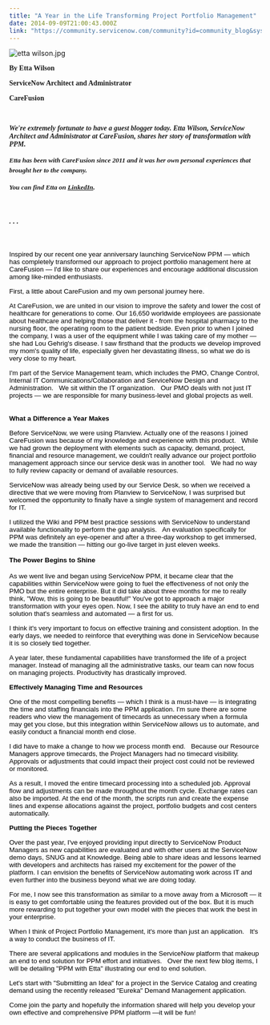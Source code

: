 ```yaml
---
title: "A Year in the Life Transforming Project Portfolio Management"
date: 2014-09-09T21:00:43.000Z
link: "https://community.servicenow.com/community?id=community_blog&sys_id=5b2de6e5dbd0dbc01dcaf3231f961934"
---
```

<p><img   alt="etta wilson.jpg" class="image-0 jive-image" src="f11d990adb5c1b04ed6af3231f96195e.iix" style="height: auto;"/></p><p><span style="font-family: Cambria;"><strong>By Etta Wilson</strong></span></p><p><span style="font-family: Cambria;"><strong>ServiceNow Architect and Administrator</strong></span></p><p><span style="font-family: Cambria;"><strong>CareFusion</strong></span></p><p><span style="font-family: Cambria;"><strong><br/></strong></span></p><p><span style="font-family: Cambria;"><strong><em>We're extremely fortunate to have a guest blogger today. Etta Wilson, ServiceNow Architect and Administrator at CareFusion, shares her story of transformation with PPM.</em></strong></span></p><p><span style="font-size: 10pt; line-height: 1.5em;"><em style="font-family: Cambria;"><strong>Etta has been with CareFusion since 2011 and it was her own personal experiences that brought her to the company.</strong></em></span></p><p><span style="font-size: 10pt; line-height: 1.5em;"><em><span style="font-family: Cambria;"><strong>You can find Etta on </strong></span><a href="https://www.linkedin.com/profile/view?id=10906869&amp;authType=NAME_SEARCH&amp;authToken=cw4s&amp;locale=en_US&amp;srchid=180228131410269764137&amp;srchindex=1&amp;srchtotal=13&amp;trk=vsrp_people_res_name&amp;trkInfo=VSRPsearchId%3A180228131410269764137%2CVSRPtargetId%3A10906869%2CVSRPcmpt%3Aprimary"><span style="font-family: Cambria;"><strong>LinkedIn</strong></span></a></em></span><span style="line-height: 1.5em; font-size: 10pt; font-family: Cambria;"><strong><em>.</em></strong></span></p><p><span style="line-height: 1.5em; font-size: 10pt; font-family: Cambria;"><strong><em><br/></em></strong></span></p><p><span style="line-height: 1.5em; font-size: 10pt; font-family: Cambria; color: #000000;"><strong style=": ; font-size: 10pt; font-family: arial, helvetica, sans-serif;"><em>. . .</em></strong></span></p><p><span style="line-height: 1.5em; font-size: 10pt; font-family: arial, helvetica, sans-serif; color: #000000;"><strong><em><br/></em></strong></span></p><p><span style="font-family: arial, helvetica, sans-serif; font-size: 10pt; color: #000000;">Inspired by our recent one year anniversary launching ServiceNow PPM — which has completely transformed our approach to project portfolio management here at CareFusion — I'd like to share our experiences and encourage additional discussion among like-minded enthusiasts.</span></p><p></p><p><span style="font-family: arial, helvetica, sans-serif; font-size: 10pt; color: #000000;">First, a little about CareFusion and my own personal journey here.<span style="background: white;">   </span></span></p><p></p><p><span style="font-family: arial, helvetica, sans-serif; font-size: 10pt; color: #000000;"><span style="background: white;">At CareFusion, we are united in our vision to improve the safety and lower the cost of healthcare for generations to come. Our 16,650 worldwide employees are passionate about healthcare and helping those that deliver it - from the hospital pharmacy to the nursing floor, the operating room to the patient bedside. </span>Even prior to when I joined the company, I was a user of the equipment while I was taking care of my mother — she had Lou Gehrig's disease. I saw firsthand that the products we develop improved my mom's quality of life, especially given her devastating illness, so what we do is very close to my heart.</span></p><p></p><p><span style="font-family: arial, helvetica, sans-serif; font-size: 10pt; color: #000000;">I'm part of the Service Management team, which includes the PMO, Change Control, Internal IT Communications/Collaboration and ServiceNow Design and Administration.   We sit within the IT organization.   Our PMO deals with not just IT projects — we are responsible for many business-level and global projects as well. </span></p><p><br/><span style="font-family: arial, helvetica, sans-serif; font-size: 10pt; color: #000000;"><strong>What a Difference a Year Makes</strong></span></p><p><span style="font-family: arial, helvetica, sans-serif; font-size: 10pt; color: #000000;">Before ServiceNow, we were using Planview. Actually one of the reasons I joined CareFusion was because of my knowledge and experience with this product.   While we had grown the deployment with elements such as capacity, demand, project, financial and resource management, we couldn't really advance our project portfolio management approach since our service desk was in another tool.   We had no way to fully review capacity or demand of available resources.   </span></p><p></p><p><span style="font-family: arial, helvetica, sans-serif; font-size: 10pt; color: #000000;">ServiceNow was already being used by our Service Desk, so when we received a directive that we were moving from Planview to ServiceNow, I was surprised but welcomed the opportunity to finally have a single system of management and record for IT.   </span></p><p></p><p><span style="font-family: arial, helvetica, sans-serif; font-size: 10pt; color: #000000;">I utilized the Wiki and PPM best practice sessions with ServiceNow to understand available functionality to perform the gap analysis.   An evaluation specifically for PPM was definitely an eye-opener and after a three-day workshop to get immersed, we made the transition — hitting our go-live target in just eleven weeks.   </span></p><p></p><p><span style="line-height: 1.5em; font-size: 10pt; font-family: arial, helvetica, sans-serif; color: #000000;"><strong>The Power Begins to Shine</strong></span></p><p><span style="font-family: arial, helvetica, sans-serif; font-size: 10pt; color: #000000;">As we went live and began using ServiceNow PPM, it became clear that the capabilities within ServiceNow were going to fuel the effectiveness of not only the PMO but the entire enterprise. But it did take about three months for me to really think, "Wow, this is going to be beautiful!" You've got to approach a major transformation with your eyes open. Now, I see the ability to truly have an end to end solution that's seamless and automated — a first for us. </span></p><p></p><p><span style="font-family: arial, helvetica, sans-serif; font-size: 10pt; color: #000000;">I think it's very important to focus on effective training and consistent adoption. In the early days, we needed to reinforce that everything was done in ServiceNow because it is so closely tied together. </span></p><p></p><p><span style="font-family: arial, helvetica, sans-serif; font-size: 10pt; color: #000000;">A year later, these fundamental capabilities have transformed the life of a project manager. Instead of managing all the administrative tasks, our team can now focus on managing projects. Productivity has drastically improved.</span></p><p></p><p><span style="font-family: arial, helvetica, sans-serif; font-size: 10pt; color: #000000;"><strong>Effectively Managing Time and Resources </strong></span></p><p><span style="font-family: arial, helvetica, sans-serif; font-size: 10pt; color: #000000;">One of the most compelling benefits — which I think is a must-have — is integrating the time and staffing financials into the PPM application. I'm sure there are some readers who view the management of timecards as unnecessary when a formula may get you close, but this integration within ServiceNow allows us to automate, and easily conduct a financial month end close.   </span></p><p></p><p><span style="font-family: arial, helvetica, sans-serif; font-size: 10pt; color: #000000;">I did have to make a change to how we process month end.   Because our Resource Managers approve timecards, the Project Managers had no timecard visibility.   Approvals or adjustments that could impact their project cost could not be reviewed or monitored.   </span></p><p></p><p><span style="font-family: arial, helvetica, sans-serif; font-size: 10pt; color: #000000;">As a result, I moved the entire timecard processing into a scheduled job. Approval flow and adjustments can be made throughout the month cycle. Exchange rates can also be imported. At the end of the month, the scripts run and create the expense lines and expense allocations against the project, portfolio budgets and cost centers automatically. </span></p><p></p><p><span style="font-family: arial, helvetica, sans-serif; font-size: 10pt; color: #000000;"><strong>Putting the Pieces Together</strong></span></p><p><span style="font-family: arial, helvetica, sans-serif; font-size: 10pt; color: #000000;">Over the past year, I've enjoyed providing input directly to ServiceNow Product Managers as new capabilities are evaluated and with other users at the ServiceNow demo days, SNUG and at Knowledge. Being able to share ideas and lessons learned with developers and architects has raised my excitement for the power of the platform. I can envision the benefits of ServiceNow automating work across IT and even further into the business beyond what we are doing today.</span></p><p></p><p><span style="font-family: arial, helvetica, sans-serif; font-size: 10pt; color: #000000;">For me, I now see this transformation as similar to a move away from a Microsoft — it is easy to get comfortable using the features provided out of the box. But it is much more rewarding to put together your own model with the pieces that work the best in your enterprise.   </span></p><p></p><p><span style="font-family: arial, helvetica, sans-serif; font-size: 10pt; color: #000000;">When I think of Project Portfolio Management, it's more than just an application.   It's a way to conduct the business of IT.   </span></p><p></p><p><span style="font-family: arial, helvetica, sans-serif; font-size: 10pt; color: #000000;">There are several applications and modules in the ServiceNow platform that makeup an end to end solution for PPM effort and initiatives.   Over the next few blog items, I will be detailing "PPM with Etta" illustrating our end to end solution.   </span></p><p></p><p><span style="font-family: arial, helvetica, sans-serif; font-size: 10pt; color: #000000;">Let's start with "Submitting an Idea" for a project in the Service Catalog and creating demand using the recently released "Eureka" Demand Management application.   </span></p><p></p><p><span style="color: #000000; font-size: 10pt; font-family: arial, helvetica, sans-serif;">Come join the party and hopefully the information shared will help you develop your own effective and comprehensive PPM platform —it will be fun!</span></p><p><span style="line-height: 1.5em; font-size: 10pt; font-family: Cambria;"><strong><em><br/></em></strong></span></p>